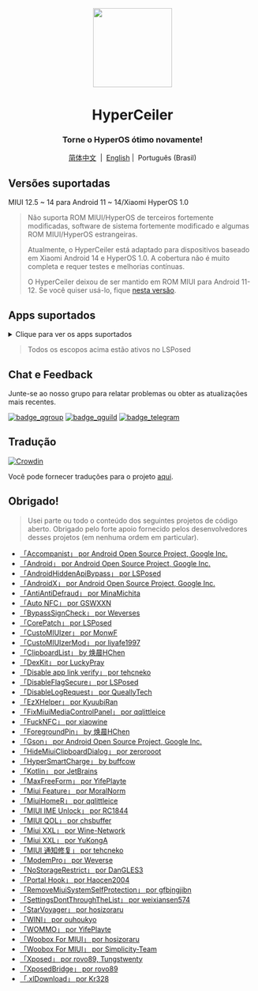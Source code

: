 <div align="center">

<img width="" src="/imgs/icon.png" width=160 height=160 align="center">

# HyperCeiler

### Torne o HyperOS ótimo novamente!

[简体中文](/README.md)&nbsp;&nbsp;|&nbsp;&nbsp;[English](/README_en-US.md) |&nbsp;&nbsp;Português (Brasil)

</div>

## Versões suportadas

MIUI 12.5 ~ 14 para Android 11 ~ 14/Xiaomi HyperOS 1.0

> Não suporta ROM MIUI/HyperOS de terceiros fortemente modificadas, software de sistema fortemente modificado e algumas ROM MIUI/HyperOS estrangeiras.
>
> Atualmente, o HyperCeiler está adaptado para dispositivos baseado em Xiaomi Android 14 e HyperOS 1.0. A cobertura não é muito completa e requer testes e melhorias contínuas.
>
> O HyperCeiler deixou de ser mantido em ROM MIUI para Android 11-12. Se você quiser usá-lo, fique [nesta versão](https://github.com/saraSakuHj/Cemiuiler/releases/tag/1.3.130).

## Apps suportados

<details>
    <summary>Clique para ver os apps suportados</summary>

| Nome do app                      | Nome do pacote                     |
|:---------------------------------|:-----------------------------------|
| Framework do Sistema             | system                             |
| Ui do Sistema                    | com.android.systemui               |
| Launcher do sistema              | com.miui.home                      |
| Atualizações                     | com.android.updater                |
| Joyose                           | com.xiaomi.joyose                  |
| Configurações                    | com.xiaomi.misettings              |
| Segurança                        | com.miui.securitycenter            |
| Notas                            | com.miui.notes                     |
| Papéis de Parede Mi              | com.miui.miwallpaper               |
| Taplus                           | com.miui.contentextension          |
| Notificação de mensagem em tela  | com.xiaomi.barrage                 |
| Baidu IME para MIUI              | com.baidu.input_mi                 |
| Ui de chamadas                   | com.android.incallui               |
| Serviços do smartphone           | com.android.phone                  |
| Bateria e desempenho             | com.miui.powerkeeper               |
| Mensagens                        | com.android.mms                    |
| Captura de tela                  | com.miui.screenshot                |
| Limpeza                          | com.miui.cleanmaster               |
| Navegador                        | com.android.browser                |
| Rueban (MTB)                     | com.xiaomi.mtb                     |
| Gravador de tela                 | com.miui.screenrecorder            |
| Permissões                       | com.lbe.security.miui              |
| Configurações                    | com.android.settings               |
| Teclado Sogou para MIUI          | com.sohu.inputmethod.sogou.xiaomi  |
| Clima                            | com.miui.weather2                  |
| Transmitir                       | com.milink.service                 |
| Armazenamento externo            | com.android.externalstorage        |
| Tela ambiente                    | com.miui.aod                       |
| Arquivos                         | com.android.fileexplorer           |
| Plugin de serviço de sistema     | com.miui.securityadd               |
| Downloads                        | com.android.providers.downloads.ui |
| Downloads                        | com.android.providers.downloads    |
| Galeria                          | com.miui.gallery                   |
| Mi Canvas                        | com.miui.creation                  |
| Compartilhamento Mi              | com.miui.mishare.connectivity      |
| Editor da Galeria                | com.miui.mediaeditor               |
| MiCloud                          | com.miui.cloudservice              |
| Cartões inteligentes             | com.miui.tsmclient                 |
| iFlytek IME para MIUI            | com.iflytek.inputmethod.miui       |
| Instalador de Pacotes            | com.miui.packageinstaller          |
| GetApps                          | com.xiaomi.market                  |
| Assistente                       | com.miui.personalassistant         |
| Temas                            | com.android.thememanager           |
| com.miui.rom                     | com.miui.rom                       |
| Componentes de segurança da MIUI | com.miui.guardprovider             |
| Relógio                          | com.android.deskclock              |
| Câmera                           | com.android.camera                 |
| Tradutor IA                      | com.xiaomi.aiasst.vision           |
| AI Reco                          | com.xiaomi.aireco                  |
| Scanner                          | com.xiaomi.scanner                 |
| Mi IA                            | com.miui.voiceassist               |
| Músicas                          | com.miui.player                    |
| MIUI+                            | com.xiaomi.mirror                  |
| NetworkBoost                     | com.xiaomi.NetworkBoost            |
| Serviço NFC                      | com.android.nfc                    |
| Fones de ouvido                  | com.miui.misound                   |
| Backup                           | com.miui.backup                    |
| Mi Mover                         | com.miui.huanji                    |

</details>

> Todos os escopos acima estão ativos no LSPosed

## Chat e Feedback

Junte-se ao nosso grupo para relatar problemas ou obter as atualizações mais recentes.

[![badge_qgroup]][qgroup_url]
[![badge_qguild]][qguild_url]
[![badge_telegram]][telegram_url]

## Tradução

[![Crowdin](https://badges.crowdin.net/cemiuiler/localized.svg)](https://crowdin.com/project/cemiuiler)

Você pode fornecer traduções para o projeto [aqui](https://crwd.in/cemiuiler).

## Obrigado!

> Usei parte ou todo o conteúdo dos seguintes projetos de código aberto. Obrigado pelo forte apoio
> fornecido pelos desenvolvedores desses projetos (em nenhuma ordem em particular).

- [「Accompanist」 por Android Open Source Project, Google Inc.](https://google.github.io/accompanist)
- [「Android」 por Android Open Source Project, Google Inc.](https://source.android.google.cn/license)
- [「AndroidHiddenApiBypass」 por LSPosed](https://github.com/LSPosed/AndroidHiddenApiBypass)
- [「AndroidX」 por Android Open Source Project, Google Inc.](https://github.com/androidx/androidx)
- [「AntiAntiDefraud」 por MinaMichita](https://github.com/MinaMichita/AntiAntiDefraud)
- [「Auto NFC」 por GSWXXN](https://github.com/GSWXXN/AutoNFC)
- [「BypassSignCheck」 por Weverses](https://github.com/Weverses/BypassSignCheck)
- [「CorePatch」 por LSPosed](https://github.com/LSPosed/CorePatch)
- [「CustoMIUIzer」 por MonwF](https://github.com/MonwF/customiuizer)
- [「CustoMIUIzerMod」 por liyafe1997](https://github.com/liyafe1997/CustoMIUIzerMod)
- [「ClipboardList」 by 焕晨HChen](https://github.com/HChenX/ClipboardList)
- [「DexKit」 por LuckyPray](https://github.com/LuckyPray/DexKit)
- [「Disable app link verify」 por tehcneko](https://github.com/Xposed-Modules-Repo/io.github.tehcneko.applinkverify)
- [「DisableFlagSecure」 por LSPosed](https://github.com/LSPosed/DisableFlagSecure)
- [「DisableLogRequest」 por QueallyTech](https://github.com/QueallyTech/DisableLogRequest)
- [「EzXHelper」 por KyuubiRan](https://github.com/KyuubiRan/EzXHelper)
- [「FixMiuiMediaControlPanel」 por qqlittleice](https://github.com/qqlittleice/FixMiuiMediaControlPanel)
- [「FuckNFC」 por xiaowine](https://github.com/xiaowine/FuckNFC)
- [「ForegroundPin」 by 焕晨HChen](https://github.com/HChenX/ForegroundPin)
- [「Gson」 por Android Open Source Project, Google Inc.](https://github.com/google/gson)
- [「HideMiuiClipboardDialog」 por zerorooot](https://github.com/zerorooot/HideMiuiClipboardDialog)
- [「HyperSmartCharge」 by buffcow](https://github.com/buffcow/HyperSmartCharge)
- [「Kotlin」 por JetBrains](https://github.com/JetBrains/kotlin)
- [「MaxFreeForm」 por YifePlayte](https://github.com/YifePlayte/MaxFreeForm)
- [「Miui Feature」 por MoralNorm](https://github.com/moralnorm/miui_feature)
- [「MiuiHomeR」 por qqlittleice](https://github.com/qqlittleice/MiuiHome_R)
- [「MIUI IME Unlock」 por RC1844](https://github.com/RC1844/MIUI_IME_Unlock)
- [「MIUI QOL」 por chsbuffer](https://github.com/chsbuffer/MIUIQOL)
- [「Miui XXL」 por Wine-Network](https://github.com/Wine-Network/Miui_XXL)
- [「Miui XXL」 por YuKongA](https://github.com/YuKongA/Miui_XXL)
- [「MIUI 通知修复」 por tehcneko](https://github.com/Xposed-Modules-Repo/io.github.tehcneko.miuinotificationfix)
- [「ModemPro」 por Weverse](https://github.com/Weverses/ModemPro)
- [「NoStorageRestrict」 por DanGLES3](https://github.com/Xposed-Modules-Repo/com.github.dan.nostoragerestrict)
- [「Portal Hook」 por Haocen2004](https://github.com/Haocen2004/PortalHook)
- [「RemoveMiuiSystemSelfProtection」 por gfbjngjibn](https://github.com/gfbjngjibn/RemoveMiuiSystemSelfProtection)
- [「SettingsDontThroughTheList」 por weixiansen574](https://github.com/weixiansen574/settingsdontthroughthelist)
- [「StarVoyager」 por hosizoraru](https://github.com/hosizoraru/StarVoyager)
- [「WINI」 por ouhoukyo](https://github.com/ouhoukyo/WINI)
- [「WOMMO」 por YifePlayte](https://github.com/YifePlayte/WOMMO)
- [「Woobox For MIUI」 por hosizoraru](https://github.com/hosizoraru/WooBoxForMIUI)
- [「Woobox For MIUI」 por Simplicity-Team](https://github.com/Simplicity-Team/WooBoxForMIUI)
- [「Xposed」 por rovo89, Tungstwenty](https://github.com/rovo89/XposedBridge)
- [「XposedBridge」 por rovo89](https://github.com/rovo89/XposedBridge)
- [「.xlDownload」 por Kr328](https://github.com/Kr328/.xlDownload)

[qgroup_url]: https://jq.qq.com/?_wv=1027&k=TedCJq8V

[badge_qgroup]: https://img.shields.io/badge/QQ-Grupo-4DB8FF?style=for-the-badge&logo=tencentqq

[qguild_url]: https://pd.qq.com/s/35ooe0ssj

[badge_qguild]: https://img.shields.io/badge/QQ-Canal-4991D3?style=for-the-badge&logo=tencentqq

[telegram_url]: https://t.me/cemiuiler

[badge_telegram]: https://img.shields.io/badge/dynamic/json?style=for-the-badge&color=2CA5E0&label=Telegram&logo=telegram&query=%24.data.totalSubs&url=https%3A%2F%2Fapi.spencerwoo.com%2Fsubstats%2F%3Fsource%3Dtelegram%26queryKey%3Dcemiuiler
